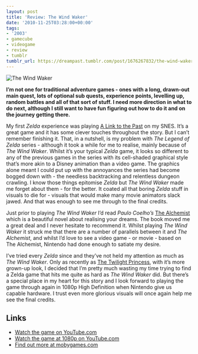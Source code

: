 ```yaml
---
layout: post
title: 'Review: The Wind Waker'
date: '2010-11-25T03:28:00+00:00'
tags:
- '2003'
- gamecube
- videogame
- review
- tumblr
tumblr_url: https://dreampast.tumblr.com/post/1676267832/the-wind-waker
---
```

![The Wind Waker](https://64.media.tumblr.com/tumblr_lab1sxZXJa1qbfpni.jpg)

**I’m not one for traditional adventure games - ones with a long, drawn-out main quest, lots of optional sub quests, experience points, levelling up, random battles and all of that sort of stuff. I need more direction in what to do next, although I still want to have fun figuring out how to do it and on the journey getting there.**

My first _Zelda_ experience was playing [A Link to the Past](http://www.mobygames.com/game/legend-of-zelda-a-link-to-the-past) on my SNES. It’s a great game and it has some clever touches throughout the story. But I can’t remember finishing it. That, in a nutshell, is my problem with _The Legend of Zelda_ series - although it took a while for me to realise, mainly because of _The Wind Waker_. Whilst it’s your typical _Zelda_ game, it looks so different to any of the previous games in the series with its cell-shaded graphical style that’s more akin to a Disney animation than a video game. The graphics alone meant I could put up with the annoyances the series had become bogged down with - the needless backtracking and relentless dungeon crawling. I know those things epitomise _Zelda_ but _The Wind Waker_ made me forget about them - for the better. It coated all that boring _Zelda_ stuff in visuals to die for - visuals that would make many movie animators slack jawed. And that was enough to see me through to the final credits.

Just prior to playing _The Wind Waker_ I’d read _Paulo Coelho’s_ [The Alchemist](http://en.wikipedia.org/wiki/The_Alchemist_(novel)) which is a beautiful novel about realising your dreams. The book moved me a great deal and I never hesitate to recommend it. Whilst playing _The Wind Waker_ it struck me that there are a number of parallels between it and _The Alchemist_, and whilst I’d love to see a video game - or movie - based on The Alchemist, Nintendo had done enough to satiate my desire.

I’ve tried every _Zelda_ since and they’ve not held my attention as much as _The Wind Waker_. Only as recently as [The Twilight Princess](http://www.mobygames.com/game/legend-of-zelda-twilight-princess), with it’s more grown-up look, I decided that I’m pretty much wasting my time trying to find a Zelda game that hits me quite as hard as _The Wind Waker_ did. But there’s a special place in my heart for this story and I look forward to playing the game through again in 1080p High Definition when Nintendo give us capable hardware. I trust even more glorious visuals will once again help me see the final credits.

## Links

- [Watch the game on YouTube.com](http://www.youtube.com/watch?v=IyxTw_AlRaA)
- [Watch the game at 1080p on YouTube.com](http://www.youtube.com/watch?v=LG9rN1zMNd0)
- [Find out more at mobygames.com](http://www.mobygames.com/game/legend-of-zelda-the-wind-waker)
